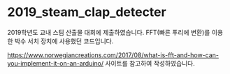 # 2019_steam_clap_detecter

2019학년도 교내 스팀 산출물 대회에 제출하였습니다. FFT(빠른 푸리에 변환)를 이용한 박수 서치 장치에 사용했던 코드입니다.

https://www.norwegiancreations.com/2017/08/what-is-fft-and-how-can-you-implement-it-on-an-arduino/ 사이트를 참고하여 작성하였습니다. 
